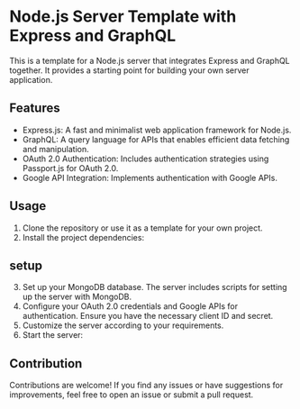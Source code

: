 # Node.js Server Template with Express and GraphQL

This is a template for a Node.js server that integrates Express and GraphQL together. It provides a starting point for building your own server application.

## Features

- Express.js: A fast and minimalist web application framework for Node.js.
- GraphQL: A query language for APIs that enables efficient data fetching and manipulation.
- OAuth 2.0 Authentication: Includes authentication strategies using Passport.js for OAuth 2.0.
- Google API Integration: Implements authentication with Google APIs.

## Usage

1. Clone the repository or use it as a template for your own project.
2. Install the project dependencies:

## setup

3. Set up your MongoDB database. The server includes scripts for setting up the server with MongoDB.
4. Configure your OAuth 2.0 credentials and Google APIs for authentication. Ensure you have the necessary client ID and secret.
5. Customize the server according to your requirements.
6. Start the server:


## Contribution

Contributions are welcome! If you find any issues or have suggestions for improvements, feel free to open an issue or submit a pull request.
